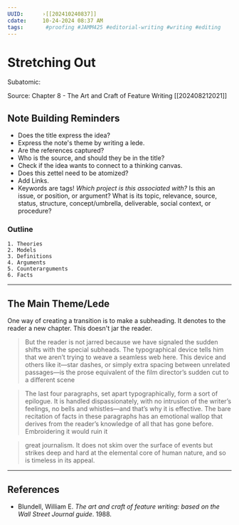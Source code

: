```yaml
---
UUID:      ›[[202410240837]] 
cdate:     10-24-2024 08:37 AM
tags:       #proofing #JAMM425 #editorial-writing #writing #editing 
---
```

# Stretching Out 
Subatomic: 

Source: Chapter 8 - The Art and Craft of Feature Writing [[202408212021]]

## Note Building Reminders
- Does the title express the idea? 
- Express the note's theme by writing a lede.
- Are the references captured?
- Who is the source, and should they be in the title?
- Check if the idea wants to connect to a thinking canvas. 
- Does this zettel need to be atomized?
- Add Links.
- Keywords are tags! *Which project is this associated with?* Is this an issue, or position, or argument? What is its topic, relevance, source, status, structure, concept/umbrella, deliverable, social context, or procedure?

### Outline
    1. Theories
    2. Models
    3. Definitions
    4. Arguments
    5. Counterarguments
    6. Facts

-----
## The Main Theme/Lede

One way of creating a transition is to make a subheading. It denotes to the reader a new chapter. This doesn't jar the reader.

> But the reader is not jarred because we have signaled the sudden shifts with the special subheads. The typographical device tells him that we aren’t trying to weave a seamless web here. This device and others like it—star dashes, or simply extra spacing between unrelated passages—is the prose equivalent of the film director’s sudden cut to a different scene
> 

> The last four paragraphs, set apart typographically, form a sort of epilogue. It is handled dispassionately, with no intrusion of the writer’s feelings, no bells and whistles—and that’s why it is effective. The bare recitation of facts in these paragraphs has an emotional wallop that derives from the reader’s knowledge of all that has gone before. Embroidering it would ruin it
> 

> great journalism. It does not skim over the surface of events but strikes deep and hard at the elemental core of human nature, and so is timeless in its appeal.
> 
 

----------------------------------

## References
- Blundell, William E. _The art and craft of feature writing: based on the Wall Street Journal guide_. 1988. 
